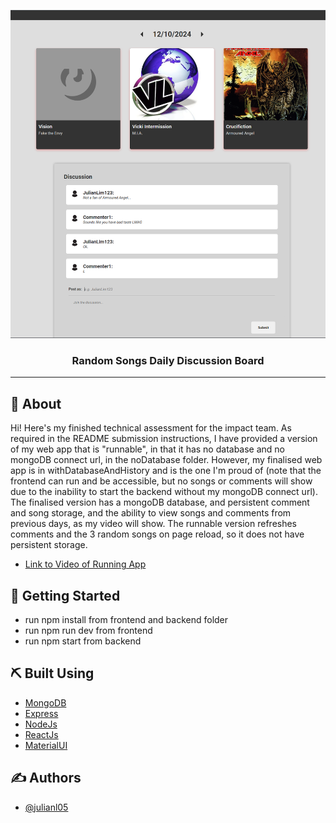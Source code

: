 <p align="center">
  <a href="" rel="noopener">
 <img src="withDatabaseAndHistory/frontend/src/assets/song-discussion-board_thumbnail.png" alt="Project logo"></a>
</p>

<h3 align="center">Random Songs Daily Discussion Board</h3>

<div align="center">

</div>

---


## 🧐 About <a name = "about"></a>
Hi! Here's my finished technical assessment for the impact team. As required in the README submission instructions, I have provided a version of my web app that is "runnable", in that it has no database and no mongoDB connect url, in the noDatabase folder. However, my finalised web app is in withDatabaseAndHistory and is the one I'm proud of (note that the frontend can run and be accessible, but no songs or comments will show due to the inability to start the backend without my mongoDB connect url). The finalised version has a mongoDB database, and persistent comment and song storage, and the ability to view songs and comments from previous days, as my video will show. The runnable version refreshes comments and the 3 random songs on page reload, so it does not have persistent storage.

- [Link to Video of Running App](https://www.example.com)

## 🏁 Getting Started <a name = "getting_started"></a>
- run npm install from frontend and backend folder
- run npm run dev from frontend
- run npm start from backend

## ⛏️ Built Using <a name = "built_using"></a>

- [MongoDB](https://www.mongodb.com/) 
- [Express](https://expressjs.com/)
- [NodeJs](https://nodejs.org/en/)
- [ReactJs](https://react.dev/)
- [MaterialUI](https://mui.com/material-ui/)

## ✍️ Authors <a name = "authors"></a>

- [@julianl05](https://github.com/julianl05)


